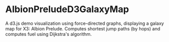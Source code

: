 # AlbionPreludeD3GalaxyMap
A d3.js demo visualization using force-directed graphs, displaying a galaxy map for X3: Albion Prelude. Computes shortest jump paths (by hops) and computes fuel using Dijkstra's algorithm.
